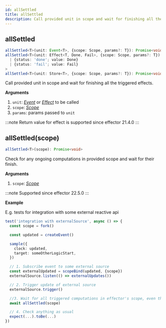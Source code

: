 ```yaml
---
id: allSettled
title: allSettled
description: Call provided unit in scope and wait for finishing all the triggered effects
---
```


## allSettled

```ts
allSettled<T>(unit: Event<T>, {scope: Scope, params?: T}): Promise<void>
allSettled<T>(unit: Effect<T, Done, Fail>, {scope: Scope, params?: T}): Promise<
  | {status: 'done'; value: Done}
  | {status: 'fail'; value: Fail}
>
allSettled<T>(unit: Store<T>, {scope: Scope, params?: T}): Promise<void>
```

Call provided unit in scope and wait for finishing all the triggered effects.

**Arguments**

1. `unit`: [_Event_](Event.md) or [_Effect_](./Effect.md) to be called
2. `scope`: [_Scope_](./Scope.md)
3. `params`: params passed to `unit`

:::note
Return value for effect is supported since effector 21.4.0
:::

## allSettled(scope)

```ts
allSettled<T>(scope): Promise<void>
```

Check for any ongoing computations in provided scope and wait for their finish.

**Arguments**

1. `scope`: [_Scope_](./Scope.md)

:::note
Supported since effector 22.5.0
:::

**Example**

E.g. tests for integration with some external reactive api

```ts
test('integration with externalSource', async () => {
  const scope = fork()

  const updated = createEvent()

  sample({
    clock: updated,
    target: someOtherLogicStart,
  })

  // 1. Subscribe event to some external source
  const externalUpdated = scopeBind(updated, {scope})
  externalSource.listen(() => externalUpdates())

  // 2. Trigger update of external source
  externalSource.trigger()

  //3. Wait for all triggered computations in effector's scope, even though these were not triggered by effector itself
  await allSettled(scope)

  // 4. Check anything as usual
  expect(...).toBe(...)
})
```
